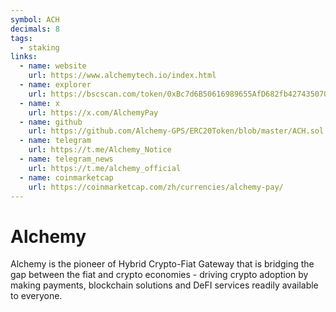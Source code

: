 ```yaml
---
symbol: ACH
decimals: 8
tags:
  - staking
links:
  - name: website
    url: https://www.alchemytech.io/index.html
  - name: explorer
    url: https://bscscan.com/token/0xBc7d6B50616989655AfD682fb42743507003056D
  - name: x
    url: https://x.com/AlchemyPay
  - name: github
    url: https://github.com/Alchemy-GPS/ERC20Token/blob/master/ACH.sol
  - name: telegram
    url: https://t.me/Alchemy_Notice
  - name: telegram_news
    url: https://t.me/alchemy_official
  - name: coinmarketcap
    url: https://coinmarketcap.com/zh/currencies/alchemy-pay/
---
```


# Alchemy

Alchemy is the pioneer of Hybrid Crypto-Fiat Gateway that is bridging the gap between the fiat and crypto economies - driving crypto adoption by making payments, blockchain solutions and DeFI services readily available to everyone.
